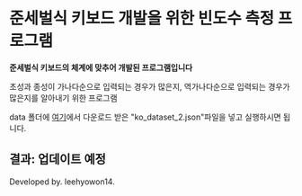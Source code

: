# 준세벌식 키보드 개발을 위한 빈도수 측정 프로그램

**준세벌식 키보드의 체계에 맞추어 개발된 프로그램입니다**

초성과 종성이 가나다순으로 입력되는 경우가 많은지, 역가나다순으로 입력되는 경우가 많은지를 알아내기 위한 프로그램

data 폴더에 [여기](https://huggingface.co/datasets/junelee/sharegpt_deepl_ko)에서 다운로드 받은 "ko_dataset_2.json"파일을 넣고 실행하시면 됩니다.

결과: 업데이트 예정
---
Developed by. leehyowon14.